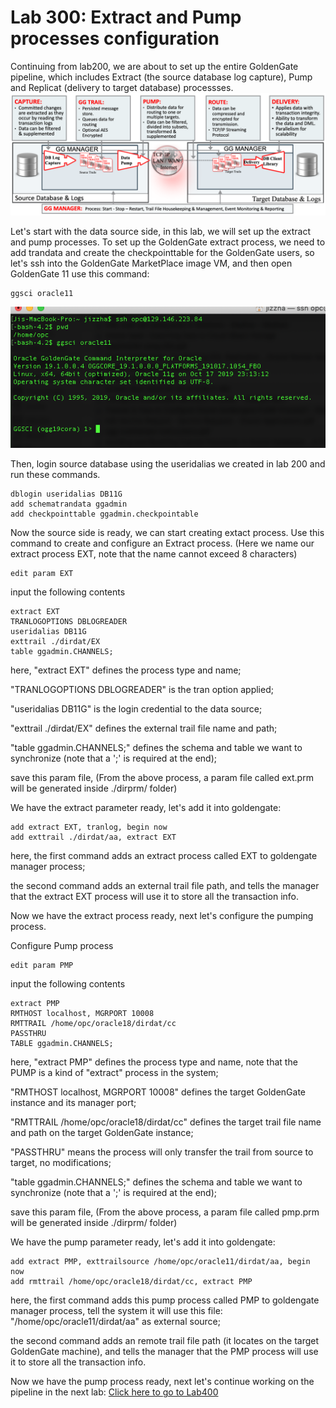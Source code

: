 # Lab 300: Extract and Pump processes configuration	

Continuing from lab200, we are about to set up the entire GoldenGate pipeline, which includes Extract (the source database log capture), Pump and Replicat (delivery to target database) processses. 
![](screenshots/20.png)

Let's start with the data source side, in this lab, we will set up the extract and pump processes. To set up the GoldenGate extract process, we need to add trandata and create the checkpointtable for the GoldenGate users, so let's ssh into the GoldenGate MarketPlace image VM, and then open GoldenGate 11 use this command:
```
ggsci oracle11
```
![](screenshots/21.png)

Then, login source database using the useridalias we created in lab 200 and run these commands.

```
dblogin useridalias DB11G
add schematrandata ggadmin
add checkpointtable ggadmin.checkpointable
```
Now the source side is ready, we can start creating extact process.
Use this command to create and configure an Extract process. 
(Here we name our extract process EXT, note that the name cannot exceed 8 characters)
```
edit param EXT 
```
input the following contents
```
extract EXT
TRANLOGOPTIONS DBLOGREADER
useridalias DB11G
exttrail ./dirdat/EX
table ggadmin.CHANNELS;
```
here, "extract EXT" defines the process type and name;

"TRANLOGOPTIONS DBLOGREADER" is the tran option applied;

"useridalias DB11G" is the login credential to the data source;

"exttrail ./dirdat/EX" defines the external trail file name and path;

"table ggadmin.CHANNELS;" defines the schema and table we want to synchronize (note that a ';' is required at the end);

save this param file, (From the above process, a param file called ext.prm will be generated inside ./dirprm/ folder)




We have the extract parameter ready, let's add it into goldengate:
```
add extract EXT, tranlog, begin now
add exttrail ./dirdat/aa, extract EXT
```
here, the first command adds an extract process called EXT to goldengate manager process;

the second command adds an external trail file path, and tells the manager that the extract EXT process will use it to store all the transaction info.

Now we have the extract process ready, next let's configure the pumping process.

Configure Pump process
```
edit param PMP
```
input the following contents
```
extract PMP
RMTHOST localhost, MGRPORT 10008
RMTTRAIL /home/opc/oracle18/dirdat/cc
PASSTHRU
TABLE ggadmin.CHANNELS;
```
here, "extract PMP" defines the process type and name, note that the PUMP is a kind of "extract" process in the system;

"RMTHOST localhost, MGRPORT 10008" defines the target GoldenGate instance and its manager port;

"RMTTRAIL /home/opc/oracle18/dirdat/cc" defines the target trail file name and path on the target GoldenGate instance;

"PASSTHRU" means the process will only transfer the trail from source to target, no modifications;

"table ggadmin.CHANNELS;" defines the schema and table we want to synchronize (note that a ';' is required at the end);

save this param file, (From the above process, a param file called pmp.prm will be generated inside ./dirprm/ folder)




We have the pump parameter ready, let's add it into goldengate:
```
add extract PMP, exttrailsource /home/opc/oracle11/dirdat/aa, begin now
add rmttrail /home/opc/oracle18/dirdat/cc, extract PMP
```
here, the first command adds this pump process called PMP to goldengate manager process, tell the system it will use this file: "/home/opc/oracle11/dirdat/aa" as external source;

the second command adds an remote trail file path (it locates on the target GoldenGate machine), and tells the manager that the PMP process will use it to store all the transaction info.

Now we have the pump process ready, next let's continue working on the pipeline in the next lab:
[Click here to go to Lab400](https://github.com/GaryHostt/GoldenGate2ADB/blob/master/Lab400.md)
